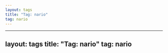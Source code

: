 ```yaml
---
layout: tags
title: "Tag: nario"
tag: nario
---
```

---
layout: tags
title: "Tag: nario"
tag: nario
---
